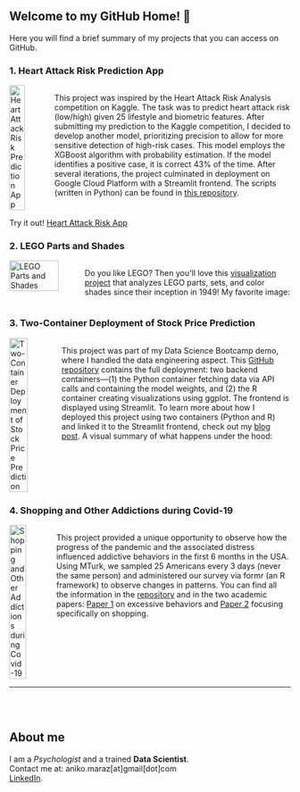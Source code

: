 ## Welcome to my GitHub Home! 👯
Here you will find a brief summary of my projects that you can access on GitHub.

### 1. Heart Attack Risk Prediction App
<div style="display: flex; align-items: flex-start;">
  <img src="https://drive.google.com/uc?export=view&id=17j_i3x_7hsjq252NOC_0X-6kj3lcLK-s" alt="Heart Attack Risk Prediction App" width="40%" style="margin-right: 10px;">
  <p>This project was inspired by the Heart Attack Risk Analysis competition on Kaggle. The task was to predict heart attack risk (low/high) given 25 lifestyle and biometric features. After submitting my prediction to the Kaggle competition, I decided to develop another model, prioritizing precision to allow for more sensitive detection of high-risk cases. This model employs the XGBoost algorithm with probability estimation. If the model identifies a positive case, it is correct 43% of the time. After several iterations, the project culminated in deployment on Google Cloud Platform with a Streamlit frontend. The scripts (written in Python) can be found in <a href="https://github.com/anikomaraz/heart_attack_kaggle">this repository</a>.</p>
</div>

Try it out! [Heart Attack Risk App](https://fake-heart-attack.streamlit.app/)

### 2. LEGO Parts and Shades
<div style="display: flex; align-items: flex-start;">
  <img src="https://drive.google.com/uc?export=view&id=1vjgQACI3-Vo02b2bLNwOzsw8jc2C9Ah-" alt="LEGO Parts and Shades" width="70%" style="margin-right: 10px;">
  <p>Do you like LEGO? Then you'll love this <a href="https://github.com/anikomaraz/LEGO/blob/main/lego.ipynb">visualization project</a> that analyzes LEGO parts, sets, and color shades since their inception in 1949! My favorite image:</p>
</div>

### 3. Two-Container Deployment of Stock Price Prediction
<div style="display: flex; align-items: flex-start;">
  <img src="https://drive.google.com/uc?export=view&id=1tmrcfmCaHZdPJyxhrq_ZT630uMCwF4Lb" alt="Two-Container Deployment of Stock Price Prediction" width="40%" style="margin-right: 10px;">
  <p>This project was part of my Data Science Bootcamp demo, where I handled the data engineering aspect. This <a href="https://github.com/anikomaraz/stock_prediction_2containers">GitHub repository</a> contains the full deployment: two backend containers—(1) the Python container fetching data via API calls and containing the model weights, and (2) the R container creating visualizations using ggplot. The frontend is displayed using Streamlit. To learn more about how I deployed this project using two containers (Python and R) and linked it to the Streamlit frontend, check out my <a href="https://github.com/anikomaraz/stock_prediction_2containers/blob/master/blogpost/dockerize.md">blog post</a>. A visual summary of what happens under the hood:</p>
</div>

### 4. Shopping and Other Addictions during Covid-19
<div style="display: flex; align-items: flex-start;">
  <img src="https://drive.google.com/uc?export=view&id=1qQ23p8SpZkIyaiwFKWYa8EsLr7tiszxF" alt="Shopping and Other Addictions during Covid-19" width="40%" style="margin-right: 10px;">
  <p>This project provided a unique opportunity to observe how the progress of the pandemic and the associated distress influenced addictive behaviors in the first 6 months in the USA. Using MTurk, we sampled 25 Americans every 3 days (never the same person) and administered our survey via formr (an R framework) to observe changes in patterns. You can find all the information in the <a href="https://github.com/anikomaraz/covid19-shopping">repository</a> and in the two academic papers: <a href="https://akjournals.com/view/journals/2006/10/4/article-p912.xml?body=pdf-23898">Paper 1</a> on excessive behaviors and <a href="https://www.ncbi.nlm.nih.gov/pmc/articles/PMC9109632/pdf/jba-11-088.pdf">Paper 2</a> focusing specifically on shopping.</p>
</div>

***

<br><br>

## About me

I am a *Psychologist* and a trained **Data Scientist**.  
Contact me at: aniko.maraz[at]gmail[dot]com  
[LinkedIn](https://www.linkedin.com/in/aniko-maraz-85220968/).
